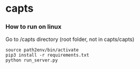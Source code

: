 # capts

### How to run on linux
Go to /capts directory (root folder, not in capts/capts)
```
source path2env/bin/activate
pip3 install -r requirements.txt
python run_server.py
```
